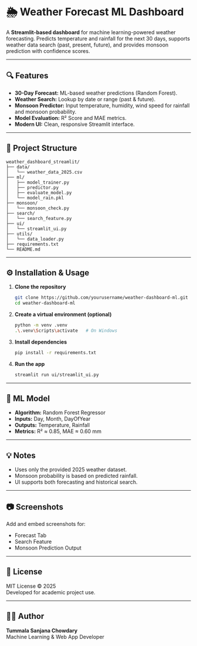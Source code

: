 # 🌦️ Weather Forecast ML Dashboard

A **Streamlit-based dashboard** for machine learning-powered weather forecasting. Predicts temperature and rainfall for the next 30 days, supports weather data search (past, present, future), and provides monsoon prediction with confidence scores.

---

## 🔍 Features

- **30-Day Forecast:** ML-based weather predictions (Random Forest).
- **Weather Search:** Lookup by date or range (past & future).
- **Monsoon Predictor:** Input temperature, humidity, wind speed for rainfall and monsoon probability.
- **Model Evaluation:** R² Score and MAE metrics.
- **Modern UI:** Clean, responsive Streamlit interface.

---

## 📁 Project Structure

```
weather_dashboard_streamlit/
├── data/
│   └── weather_data_2025.csv
├── ml/
│   ├── model_trainer.py
│   ├── predictor.py
│   ├── evaluate_model.py
│   └── model_rain.pkl
├── monsoon/
│   └── monsoon_check.py
├── search/
│   └── search_feature.py
├── ui/
│   └── streamlit_ui.py
├── utils/
│   └── data_loader.py
├── requirements.txt
└── README.md
```

---

## ⚙️ Installation & Usage

1. **Clone the repository**

   ```bash
   git clone https://github.com/yourusername/weather-dashboard-ml.git
   cd weather-dashboard-ml
   ```

2. **Create a virtual environment (optional)**

   ```bash
   python -m venv .venv
   .\.venv\Scripts\activate   # On Windows
   ```

3. **Install dependencies**

   ```bash
   pip install -r requirements.txt
   ```

4. **Run the app**
   ```bash
   streamlit run ui/streamlit_ui.py
   ```

---

## 🧠 ML Model

- **Algorithm:** Random Forest Regressor
- **Inputs:** Day, Month, DayOfYear
- **Outputs:** Temperature, Rainfall
- **Metrics:** R² ≈ 0.85, MAE ≈ 0.60 mm

---

## 💡 Notes

- Uses only the provided 2025 weather dataset.
- Monsoon probability is based on predicted rainfall.
- UI supports both forecasting and historical search.

---

## 📷 Screenshots

Add and embed screenshots for:

- Forecast Tab
- Search Feature
- Monsoon Prediction Output

---

## 📜 License

MIT License © 2025  
Developed for academic project use.

---

## 🙋‍♀️ Author

**Tummala Sanjana Chowdary**  
Machine Learning & Web App Developer
